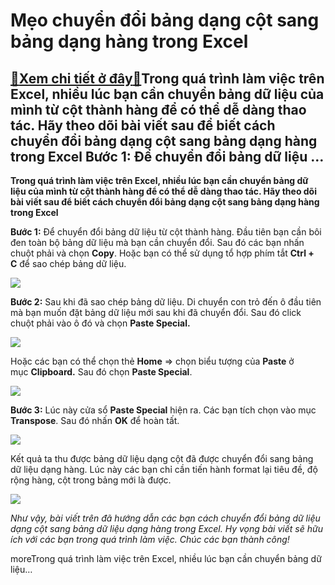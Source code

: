 Mẹo chuyển đổi bảng dạng cột sang bảng dạng hàng trong Excel
============================================================

[:gift:Xem chi tiết ở đây:gift:](https://hddtvn.com/meo-chuyen-doi-bang-dang-cot-sang-bang-dang-hang-trong-excel/)Trong quá trình làm việc trên Excel, nhiều lúc bạn cần chuyển bảng dữ liệu của mình từ cột thành hàng để có thể dễ dàng thao tác. Hãy theo dõi bài viết sau để biết cách chuyển đổi bảng dạng cột sang bảng dạng hàng trong Excel Bước 1: Để chuyển đổi bảng dữ liệu …
----------------------------------------------------------------------------------------------------------------------------------------------------------------------------------------------------------------------------------------------------------------------

**Trong quá trình làm việc trên Excel, nhiều lúc bạn cần chuyển bảng dữ liệu của mình từ cột thành hàng để có thể dễ dàng thao tác. Hãy theo dõi bài viết sau để biết cách chuyển đổi bảng dạng cột sang bảng dạng hàng trong Excel**


**Bước 1:** Để chuyển đổi bảng dữ liệu từ cột thành hàng. Đầu tiên bạn cần bôi đen toàn bộ bảng dữ liệu mà bạn cần chuyển đổi. Sau đó các bạn nhấn chuột phải và chọn **Copy**. Hoặc bạn có thể sử dụng tổ hợp phím tắt **Ctrl + C** để sao chép bảng dữ liệu.


![](https://hddtvn.com/wp-content/uploads/2021/01/dd8U4i9.png)


**Bước 2:** Sau khi đã sao chép bảng dữ liệu. Di chuyển con trỏ đến ô đầu tiên mà bạn muốn đặt bảng dữ liệu mới sau khi đã chuyển đổi. Sau đó click chuột phải vào ô đó và chọn **Paste Special.**


![](https://hddtvn.com/wp-content/uploads/2021/01/UDnye3V.png)


Hoặc các bạn có thể chọn thẻ **Home** => chọn biểu tượng của **Paste** ở mục **Clipboard.** Sau đó chọn **Paste Special**.


![](https://hddtvn.com/wp-content/uploads/2021/01/mNbeIHV.png)


**Bước 3:** Lúc này cửa sổ **Paste Special** hiện ra. Các bạn tích chọn vào mục **Transpose**. Sau đó nhấn **OK** để hoàn tất.


![](https://hddtvn.com/wp-content/uploads/2021/01/oPbgcfQ.png)


Kết quả ta thu được bảng dữ liệu dạng cột đã được chuyển đổi sang bảng dữ liệu dạng hàng. Lúc này các bạn chỉ cần tiến hành format lại tiêu đề, độ rộng hàng, cột trong bảng mới là được.


![](https://hddtvn.com/wp-content/uploads/2021/01/XFtGqtX.png)


*Như vậy, bài viết trên đã hướng dẫn các bạn cách chuyển đổi bảng dữ liệu dạng cột sang bảng dữ liệu dạng hàng trong Excel. Hy vọng bài viết sẽ hữu ích với các bạn trong quá trình làm việc. Chúc các bạn thành công!*


moreTrong quá trình làm việc trên Excel, nhiều lúc bạn cần chuyển bảng dữ liệu…

